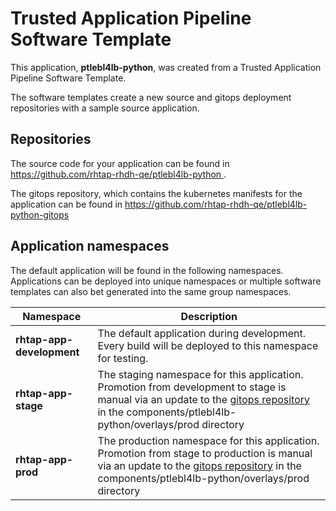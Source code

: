 # Trusted Application Pipeline Software Template

This application, **ptlebl4lb-python**, was created from a Trusted Application Pipeline Software Template.

The software templates create a new source and gitops deployment repositories with a sample source application. 

## Repositories

The source code for your application can be found in [https://github.com/rhtap-rhdh-qe/ptlebl4lb-python ](https://github.com/rhtap-rhdh-qe/ptlebl4lb-python ).
 
The gitops repository, which contains the kubernetes manifests for the application can be found in 
[https://github.com/rhtap-rhdh-qe/ptlebl4lb-python-gitops ](https://github.com/rhtap-rhdh-qe/ptlebl4lb-python-gitops ) 

## Application namespaces 

The default application will be found in the following namespaces. Applications can be deployed into unique namespaces or multiple software templates can also bet generated into the same group namespaces.  

|  Namespace   |  Description   |  
| -------- | -------- |   
| **rhtap-app-development** | The default application during development. Every build will be deployed to this namespace for testing. | 
| **rhtap-app-stage** | The staging namespace for this application. Promotion from development to stage is manual via an update to the [gitops repository](https://github.com/rhtap-rhdh-qe/ptlebl4lb-python-gitops ) in the components/ptlebl4lb-python/overlays/prod directory |  
| **rhtap-app-prod** | The production namespace for this application. Promotion from stage to production is manual via an update to the [gitops repository](https://github.com/rhtap-rhdh-qe/ptlebl4lb-python-gitops ) in the components/ptlebl4lb-python/overlays/prod directory | 